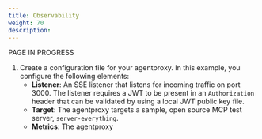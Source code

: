```yaml
---
title: Observability
weight: 70
description: 
---
```


PAGE IN PROGRESS

1. Create a configuration file for your agentproxy. In this example, you configure the following elements: 
   * **Listener**: An SSE listener that listens for incoming traffic on port 3000. The listener requires a JWT to be present in an `Authorization` header that can be validated by using a local JWT public key file. 
   * **Target**: The agentproxy targets a sample, open source MCP test server, `server-everything`. 
   * **Metrics**: The agentproxy 